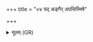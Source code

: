 +++
title = "०४ यद् अङ्गैर् अपसिस्मिषे"

+++
<details><summary>मूलम् (GR)</summary>

यद् अङ्गैर् अपसिस्मिषे  
यच् छीर्ष्णा यच् च पृष्टिभिः ।  
आपस् तत् सर्वं निष् करन्  
तष्टा रिष्टम् इवानसः ॥
</details>
